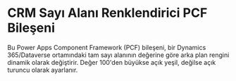 # CRM Sayı Alanı Renklendirici PCF Bileşeni

Bu Power Apps Component Framework (PCF) bileşeni, bir Dynamics 365/Dataverse ortamındaki tam sayı alanının değerine göre arka plan rengini dinamik olarak değiştirir. Değer 100'den büyükse açık yeşil, değilse açık turuncu olarak ayarlanır.
